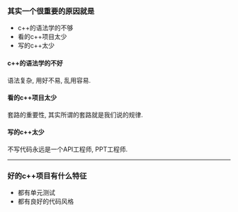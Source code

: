 ### 其实一个很重要的原因就是
- c++的语法学的不够
- 看的c++项目太少
- 写的c++太少

#### c++的语法学的不好
语法复杂, 用好不易, 乱用容易.


#### 看的c++项目太少
套路的重要性, 其实所谓的套路就是我们说的规律.

#### 写的c++太少
不写代码永远是一个API工程师, PPT工程师.

---

### 好的c++项目有什么特征
- 都有单元测试
- 都有良好的代码风格
